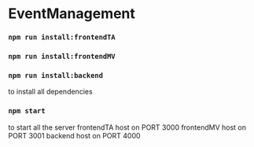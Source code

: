 # EventManagement

### `npm run install:frontendTA`
### `npm run install:frontendMV`
### `npm run install:backend`
to install all dependencies

### `npm start`
to start all the server
frontendTA host on PORT 3000
frontendMV host on PORT 3001
backend host on PORT 4000
